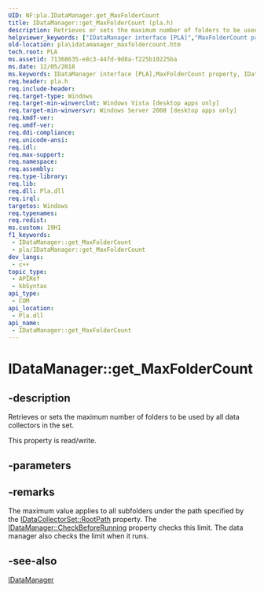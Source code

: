 ```yaml
---
UID: NF:pla.IDataManager.get_MaxFolderCount
title: IDataManager::get_MaxFolderCount (pla.h)
description: Retrieves or sets the maximum number of folders to be used by all data collectors in the set.
helpviewer_keywords: ["IDataManager interface [PLA]","MaxFolderCount property","IDataManager.MaxFolderCount","IDataManager.get_MaxFolderCount","IDataManager::MaxFolderCount","IDataManager::get_MaxFolderCount","IDataManager::put_MaxFolderCount","MaxFolderCount property [PLA]","MaxFolderCount property [PLA]","IDataManager interface","base.idatamanager_maxfoldercount","get_MaxFolderCount","pla.idatamanager_maxfoldercount","pla/IDataManager::MaxFolderCount","pla/IDataManager::get_MaxFolderCount","pla/IDataManager::put_MaxFolderCount"]
old-location: pla\idatamanager_maxfoldercount.htm
tech.root: PLA
ms.assetid: 71368635-e8c3-44fd-9d8a-f225b10225ba
ms.date: 12/05/2018
ms.keywords: IDataManager interface [PLA],MaxFolderCount property, IDataManager.MaxFolderCount, IDataManager.get_MaxFolderCount, IDataManager::MaxFolderCount, IDataManager::get_MaxFolderCount, IDataManager::put_MaxFolderCount, MaxFolderCount property [PLA], MaxFolderCount property [PLA],IDataManager interface, base.idatamanager_maxfoldercount, get_MaxFolderCount, pla.idatamanager_maxfoldercount, pla/IDataManager::MaxFolderCount, pla/IDataManager::get_MaxFolderCount, pla/IDataManager::put_MaxFolderCount
req.header: pla.h
req.include-header: 
req.target-type: Windows
req.target-min-winverclnt: Windows Vista [desktop apps only]
req.target-min-winversvr: Windows Server 2008 [desktop apps only]
req.kmdf-ver: 
req.umdf-ver: 
req.ddi-compliance: 
req.unicode-ansi: 
req.idl: 
req.max-support: 
req.namespace: 
req.assembly: 
req.type-library: 
req.lib: 
req.dll: Pla.dll
req.irql: 
targetos: Windows
req.typenames: 
req.redist: 
ms.custom: 19H1
f1_keywords:
 - IDataManager::get_MaxFolderCount
 - pla/IDataManager::get_MaxFolderCount
dev_langs:
 - c++
topic_type:
 - APIRef
 - kbSyntax
api_type:
 - COM
api_location:
 - Pla.dll
api_name:
 - IDataManager::get_MaxFolderCount
---
```


# IDataManager::get_MaxFolderCount


## -description

Retrieves or sets the maximum number of folders to be used by all data collectors in the set. 

This property is read/write.

## -parameters

## -remarks

The maximum value applies to all subfolders under the path specified by the <a href="/previous-versions/windows/desktop/api/pla/nf-pla-idatacollectorset-get_rootpath">IDataCollectorSet::RootPath</a> property. The <a href="/previous-versions/windows/desktop/api/pla/nf-pla-idatamanager-get_checkbeforerunning">IDataManager::CheckBeforeRunning</a> property checks this limit. The data manager also checks the limit when it runs.

## -see-also

<a href="/previous-versions/windows/desktop/api/pla/nn-pla-idatamanager">IDataManager</a>

